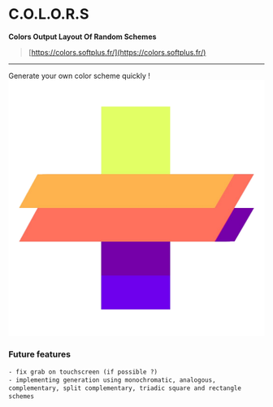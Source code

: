 # C.O.L.O.R.S
**Colors Output Layout Of Random Schemes**

> [https://colors.softplus.fr/](https://colors.softplus.fr/)
---

Generate your own color scheme quickly ! 
![MicaClient++ banner](./images/logov2.png)
### Future features
```
- fix grab on touchscreen (if possible ?)
- implementing generation using monochromatic, analogous, complementary, split complementary, triadic square and rectangle schemes
```